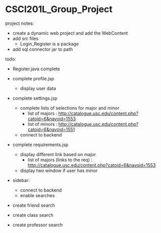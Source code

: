 # CSCI201L_Group_Project
project notes:
- create a dynamic web project and add the WebContent
- add src files
  - Login_Register is a package
- add sql connector jar to path

todo:
- Register.java complete
- complete profile.jsp
  - display user data
- complete settings.jsp
  - complete lists of selections for major and minor
    - list of majors : http://catalogue.usc.edu/content.php?catoid=6&navoid=1553
    - list of minors : http://catalogue.usc.edu/content.php?catoid=6&navoid=1551
  - connect to backend
- complete requirements.jsp
  - display different link based on major 
    - list of majors (links to the req) : http://catalogue.usc.edu/content.php?catoid=6&navoid=1553
  - display two window if user has minor
  
- sidebar:
  - connect to backend
  - enable searches
- create friend search
- create class search
- create professor search
  
